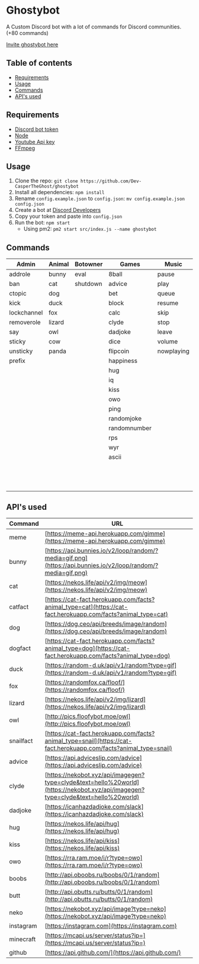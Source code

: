 # Ghostybot

A Custom Discord bot with a lot of commands for Discord communities. (+80 commands)

[Invite ghostybot here](https://discord.com/oauth2/authorize?client_id=632843197600759809&scope=bot&permissions=8)

## Table of contents

- [Requirements](https://github.com/Dev-CasperTheGhost/ghostybot#requirements)
- [Usage](https://github.com/Dev-CasperTheGhost/ghostybot#usage)
- [Commands](https://github.com/Dev-CasperTheGhost/ghostybot#commands)
- [API's used](https://github.com/Dev-CasperTheGhost/ghostybot#apis-used)

## Requirements

- [Discord bot token](https://discord.com/developers/applications)
- [Node](https://nodejs.org/)
- [Youtube Api key](https://developers.google.com/youtube/v3/getting-started)
- [FFmpeg](https://ffmpeg.org/download.html)

## Usage

1. Clone the repo: `git clone https://github.com/Dev-CasperTheGhost/ghostybot`
2. Install all dependencies: `npm install`
3. Rename `config.example.json` to `config.json`: `mv config.example.json config.json`
4. Create a bot at [Discord Developers](https://discord.com/developers/applications)
5. Copy your token and paste into `config.json`
6. Run the bot: `npm start`
   - Using pm2: `pm2 start src/index.js --name ghostybot`

## Commands

| Admin       | Animal | Botowner | Games        | Music      | NSFW  | util         | Economy |
| ----------- | ------ | -------- | ------------ | ---------- | ----- | ------------ | ------- |
| addrole     | bunny  | eval     | 8ball        | pause      | boobs | avatar       | balance |
| ban         | cat    | shutdown | advice       | play       | butt  | botinfo      | daily   |
| ctopic      | dog    |          | bet          | queue      | neko  | bugreport    | deposit |
| kick        | duck   |          | block        | resume     |       | channelinfo  | work    |
| lockchannel | fox    |          | calc         | skip       |       | define       |
| removerole  | lizard |          | clyde        | stop       |       | delete       |
| say         | owl    |          | dadjoke      | leave      |       | dependencies |
| sticky      | cow    |          | dice         | volume     |       | emojis       |
| unsticky    | panda  |          | flipcoin     | nowplaying |       | help         |
| prefix      |        |          | happiness    |            |       | instagram    |
|             |        |          | hug          |            |       | minecraft    |
|             |        |          | iq           |            |       | morse        |
|             |        |          | kiss         |            |       | poll         |
|             |        |          | owo          |            |       | randomcolor  |
|             |        |          | ping         |            |       | roleinfo     |
|             |        |          | randomjoke   |            |       | roles        |
|             |        |          | randomnumber |            |       | serverinfo   |
|             |        |          | rps          |            |       | translate    |
|             |        |          | wyr          |            |       | userinfo     |
|             |        |          | ascii        |            |       | wordclock    |
|             |        |          |              |            |       | uptime       |
|             |        |          |              |            |       | github       |
|             |        |          |              |            |       | channels     |

## API's used

| Command   | URL                                                                                                                              |
| --------- | -------------------------------------------------------------------------------------------------------------------------------- |
| meme      | [https://meme-api.herokuapp.com/gimme](https://meme-api.herokuapp.com/gimme)                                                     |
| bunny     | [https://api.bunnies.io/v2/loop/random/?media=gif,png](https://api.bunnies.io/v2/loop/random/?media=gif,png)                     |
| cat       | [https://nekos.life/api/v2/img/meow](https://nekos.life/api/v2/img/meow)                                                         |
| catfact   | [https://cat-fact.herokuapp.com/facts?animal_type=cat](https://cat-fact.herokuapp.com/facts?animal_type=cat)                     |
| dog       | [https://dog.ceo/api/breeds/image/random](https://dog.ceo/api/breeds/image/random)                                               |
| dogfact   | [https://cat-fact.herokuapp.com/facts?animal_type=dog](https://cat-fact.herokuapp.com/facts?animal_type=dog)                     |
| duck      | [https://random-d.uk/api/v1/random?type=gif](https://random-d.uk/api/v1/random?type=gif)                                         |
| fox       | [https://randomfox.ca/floof/](https://randomfox.ca/floof/)                                                                       |
| lizard    | [https://nekos.life/api/v2/img/lizard](https://nekos.life/api/v2/img/lizard)                                                     |
| owl       | [http://pics.floofybot.moe/owl](http://pics.floofybot.moe/owl)                                                                   |
| snailfact | [https://cat-fact.herokuapp.com/facts?animal_type=snail](https://cat-fact.herokuapp.com/facts?animal_type=snail)                 |
| advice    | [https://api.adviceslip.com/advice](https://api.adviceslip.com/advice)                                                           |
| clyde     | [https://nekobot.xyz/api/imagegen?type=clyde&text=hello%20world](https://nekobot.xyz/api/imagegen?type=clyde&text=hello%20world) |
| dadjoke   | [https://icanhazdadjoke.com/slack](https://icanhazdadjoke.com/slack)                                                             |
| hug       | [https://nekos.life/api/hug](https://nekos.life/api/hug)                                                                         |
| kiss      | [https://nekos.life/api/kiss](https://nekos.life/api/kiss)                                                                       |
| owo       | [https://rra.ram.moe/i/r?type=owo](https://rra.ram.moe/i/r?type=owo)                                                             |
| boobs     | [http://api.oboobs.ru/boobs/0/1/random](http://api.oboobs.ru/boobs/0/1/random)                                                   |
| butt      | [http://api.obutts.ru/butts/0/1/random](http://api.obutts.ru/butts/0/1/random)                                                   |
| neko      | [https://nekobot.xyz/api/image?type=neko](https://nekobot.xyz/api/image?type=neko)                                               |
| instagram | [https://instagram.com](https://instagram.com)                                                                                   |
| minecraft | [https://mcapi.us/server/status?ip=](https://mcapi.us/server/status?ip=)                                                         |
| github    | [https://api.github.com/](https://api.github.com/)                                                                               |
